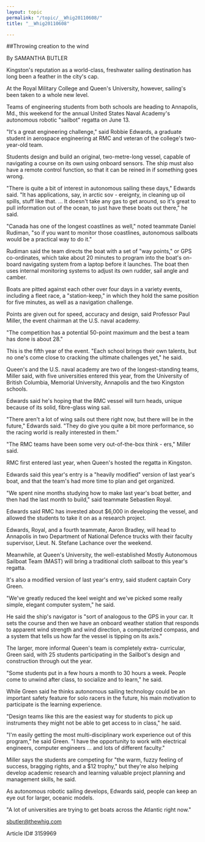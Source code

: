 ```yaml
---
layout: topic
permalink: "/topic/__Whig20110608/"
title: "__Whig20110608"

---
```


##Throwing creation to the wind

By SAMANTHA BUTLER



Kingston's reputation as a world-class, freshwater sailing destination has long been a feather in the city's cap.

At the Royal Military College and Queen's University, however, sailing's been taken to a whole new level.

Teams of engineering students from both schools are heading to Annapolis, Md., this weekend for the annual United States Naval Academy's autonomous robotic "sailbot" regatta on June 13.

"It's a great engineering challenge," said Robbie Edwards, a graduate student in aerospace engineering at RMC and veteran of the college's two-year-old team.

Students design and build an original, two-metre-long vessel, capable of navigating a course on its own using onboard sensors. The ship must also have a remote control function, so that it can be reined in if something goes wrong.

"There is quite a bit of interest in autonomous sailing these days," Edwards said. "It has applications, say, in arctic sov - ereignty, in cleaning up oil spills, stuff like that. ... It doesn't take any gas to get around, so it's great to pull information out of the ocean, to just have these boats out there," he said.

"Canada has one of the longest coastlines as well," noted teammate Daniel Rudiman, "so if you want to monitor those coastlines, autonomous sailboats would be a practical way to do it."

Rudiman said the team directs the boat with a set of "way points," or GPS co-ordinates, which take about 20 minutes to program into the boat's on-board navigating system from a laptop before it launches. The boat then uses internal monitoring systems to adjust its own rudder, sail angle and camber.

Boats are pitted against each other over four days in a variety events, including a fleet race, a "station-keep," in which they hold the same position for five minutes, as well as a navigation challenge.

Points are given out for speed, accuracy and design, said Professor Paul Miller, the event chairman at the U.S. naval academy.

"The competition has a potential 50-point maximum and the best a team has done is about 28."

This is the fifth year of the event. "Each school brings their own talents, but no one's come close to cracking the ultimate challenges yet," he said.

Queen's and the U.S. naval academy are two of the longest-standing teams, Miller said, with five universities entered this year, from the University of British Columbia, Memorial University, Annapolis and the two Kingston schools.

Edwards said he's hoping that the RMC vessel will turn heads, unique because of its solid, fibre-glass wing sail.

"There aren't a lot of wing sails out there right now, but there will be in the future," Edwards said. "They do give you quite a bit more performance, so the racing world is really interested in them."

"The RMC teams have been some very out-of-the-box think - ers," Miller said.

RMC first entered last year, when Queen's hosted the regatta in Kingston.

Edwards said this year's entry is a "heavily modified" version of last year's boat, and that the team's had more time to plan and get organized.

"We spent nine months studying how to make last year's boat better, and then had the last month to build," said teammate Sebastien Royal.

Edwards said RMC has invested about $6,000 in developing the vessel, and allowed the students to take it on as a research project.

Edwards, Royal, and a fourth teammate, Aaron Bradley, will head to Annapolis in two Department of National Defence trucks with their faculty supervisor, Lieut. N. Stefane Lachance over the weekend.

Meanwhile, at Queen's University, the well-established Mostly Autonomous Sailboat Team (MAST) will bring a traditional cloth sailboat to this year's regatta.

It's also a modified version of last year's entry, said student captain Cory Green.

"We've greatly reduced the keel weight and we've picked some really simple, elegant computer system," he said.

He said the ship's navigator is "sort of analogous to the GPS in your car. It sets the course and then we have an onboard weather station that responds to apparent wind strength and wind direction, a computerized compass, and a system that tells us how far the vessel is tipping on its axis."

The larger, more informal Queen's team is completely extra- curricular, Green said, with 25 students participating in the Sailbot's design and construction through out the year.

"Some students put in a few hours a month to 30 hours a week. People come to unwind after class, to socialize and to learn," he said.

While Green said he thinks autonomous sailing technology could be an important safety feature for solo racers in the future, his main motivation to participate is the learning experience.

"Design teams like this are the easiest way for students to pick up instruments they might not be able to get access to in class," he said.

"I'm easily getting the most multi-disciplinary work experience out of this program," he said Green. "I have the opportunity to work with electrical engineers, computer engineers ... and lots of different faculty."

Miller says the students are competing for "the warm, fuzzy feeling of success, bragging rights, and a $12 trophy," but they're also helping develop academic research and learning valuable project planning and management skills, he said.

As autonomous robotic sailing develops, Edwards said, people can keep an eye out for larger, oceanic models.

"A lot of universities are trying to get boats across the Atlantic right now."



sbutler@thewhig.com


Article ID# 3159969
